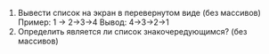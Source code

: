 1) Вывести список на экран в перевернутом виде (без массивов)
   Пример:
   1 -> 2->3->4
   Вывод:
   4->3->2->1
2) Определить является ли список знакочередующимся? (без массивов)